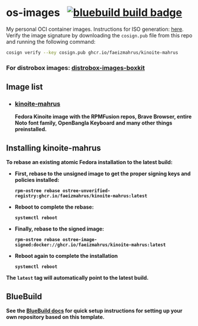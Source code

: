 # os-images &nbsp; [![bluebuild build badge](https://github.com/faeizmahrus/os-images/actions/workflows/build.yml/badge.svg)](https://github.com/faeizmahrus/os-images/actions/workflows/build.yml)

My personal OCI container images.
Instructions for ISO generation: [here](https://blue-build.org/learn/universal-blue/#fresh-install-from-an-iso).
Verify the image signature by downloading the `cosign.pub` file from this repo and running the following command:

```bash
cosign verify --key cosign.pub ghcr.io/faeizmahrus/kinoite-mahrus
```
### <b> For distrobox images: [distrobox-images-boxkit](https://github.com/faeizmahrus/distrobox-images-boxkit)

## Image list
- ### [kinoite-mahrus](recipes/kinoite-mahrus.yml) <br>
  Fedora Kinoite image with the RPMFusion repos, Brave Browser, entire Noto font family, OpenBangla Keyboard and many other things preinstalled.
  
## Installing kinoite-mahrus
To rebase an existing atomic Fedora installation to the latest build:

- First, rebase to the unsigned image to get the proper signing keys and policies installed:
  ```
  rpm-ostree rebase ostree-unverified-registry:ghcr.io/faeizmahrus/kinoite-mahrus:latest
  ```
- Reboot to complete the rebase:
  ```
  systemctl reboot
  ```
- Finally, rebase to the signed image:
  ```
  rpm-ostree rebase ostree-image-signed:docker://ghcr.io/faeizmahrus/kinoite-mahrus:latest
  ```
- Reboot again to complete the installation
  ```
  systemctl reboot
  ```

The `latest` tag will automatically point to the latest build.

## BlueBuild
See the [BlueBuild docs](https://blue-build.org/how-to/setup/) for quick setup instructions for setting up your own repository based on this template.
